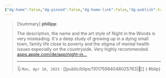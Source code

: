 ```yaml
---
{"dg-home":false,"dg-pinned":false,"dg-home-link":false,"dg-publish":true,"type":"blip","disabled rules":["yaml-title","yaml-title-alias","file-name-heading"],"title":"philipp on mastodon @ 2023-04-10","created-date":"2023-04-10T18:41:40","id":110175984048025760,"updated-date":"2025-05-02T08:50:43","dg-path":"blips/110175984048025763.md","permalink":"/blips/110175984048025763/","dgPassFrontmatter":true}
---
```


> [!summary] **philipp**:
>
> The description, the name and the art style of Night in the Woods is very misleading. It's a deep study of growing up in a dying small town, family life close to poverty and the stigma of mental health issues especially on the countryside. Very highly recommended. [apps.apple.com/de/app/night-in…](https://apps.apple.com/de/app/night-in-the-woods/id1251742577)
> - - -
>
> 🗓️ `Mon, Apr 10, 2023` · [[public/blips/110175984048025763\|🔗]]
{ #blip}

